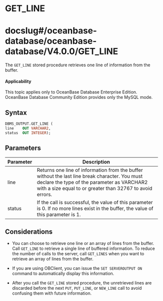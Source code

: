 GET_LINE
=============================
# docslug#/oceanbase-database/oceanbase-database/V4.0.0/GET_LINE
The `GET_LINE` stored procedure retrieves one line of information from the buffer.

  <main id="notice" >
    <h4>Applicability</h4>
    <p>This topic applies only to OceanBase Database Enterprise Edition. OceanBase Database Community Edition provides only the MySQL mode. </p>
  </main>

Syntax
-----------------------

```sql
DBMS_OUTPUT.GET_LINE (
line    OUT VARCHAR2,
status  OUT INTEGER);
```



Parameters
-------------



| **Parameter** | **Description** |
|--------|---------------------------------------------------------------------------|
| line | Returns one line of information from the buffer without the last line break character. You must declare the type of the parameter as VARCHAR2 with a size equal to or greater than 32767 to avoid errors.  |
| status | If the call is successful, the value of this parameter is 0. If no more lines exist in the buffer, the value of this parameter is 1.  |



Considerations
-------------

* You can choose to retrieve one line or an array of lines from the buffer.  Call `GET_LINE` to retrieve a single line of buffered information.  To reduce the number of calls to the server, call `GET_LINES` when you want to retrieve an array of lines from the buffer.



* If you are using OBClient, you can issue the `SET SERVEROUTPUT ON` command to automatically display this information.



* After you call the `GET_LINE` stored procedure, the unretrieved lines are discarded before the next `PUT`, `PUT_LINE`, or `NEW_LINE` call to avoid confusing them with future information.






